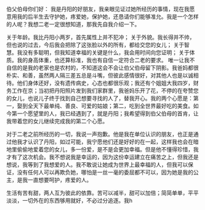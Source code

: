 
伯父伯母你们好：
我是丹阳的好朋友，我亲眼见证过她所经历的事情，现在我愿意用我的后半生去守护她，疼爱她，保护她，还恳请你们能够准允。我是一个怎样的人呢？我想二老一定很想知道，那我先自我介绍一下。

关于年龄。我比丹阳小两岁，首先属性上并不犯冲；
关于外貌。我长得并不帅，但也说的过去，今后我会把除了这张脸以外的所有，都给交您的女儿；
关于智慧。我没有多聪明，但我知道幸福的关键是什么，我会用时间向您证明；
关于体质。我的身高体重，也还算标准，我也有自信一定符合二老的要求。
唯一让我不自信的是我的老家也是农村的，不知道这会不会让伯父伯母留下阴影。我爸妈都很朴实、和善，虽然两人隔三差五总是斗嘴，但彼此感情很好，对其他人也是以诚相待。他们身体还好，没有遗传病史，心态也都很乐观；我还有个姐姐大我四岁，财务工作在京；当初把丹阳照片发到我们家群里，我爸妈乐开了花，不停的在夸赞您的女儿，也说儿子终于找到自己想要寻找的人了，替我开心。我的两个心愿是：第一，娶到全天下最单纯、善良、可爱的姑娘；第二，吃到全世界最好吃的美食。如今第一个愿望里的人，我已经遇到了，就是丹阳；我希望得到伯父伯母的首肯，让我带着您的女儿继续完成我的第二个心愿。

对于二老之前所经历的一切，我说一声抱歉。他是我在单位认识的朋友，也正是通过他我才认识了丹阳，如过可能，我宁愿他们还是好好的在一起，这样我也会在暗地里偷偷地爱着您的女儿，多一份爱，是不是会更加幸福。但是他不懂得珍惜，我才有了这次机会。我不想说我是幸运的，因为这份幸运建立在痛苦之上，但我还是想说，我等到了我想爱的人。我不敢说让她成为世界上最幸福的人，但我可以保证，没有任何人可以再欺负她，哪怕是一丝一毫的委屈都不可以，因为她是我的公主，是我一直想要呵护，疼爱的人。

生活有苦有甜，两人互为彼此的依靠。苦可以减半，甜可以加倍；简简单单，平平淡淡，一切外在的东西够用就好，不必过分追逐。我h
